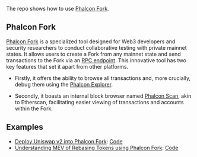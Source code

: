 The repo shows how to use [Phalcon Fork](https://phalcon.xyz/fork).

## Phalcon Fork

[Phalcon Fork](https://phalcon.xyz/fork) is a specialized tool designed for Web3 developers and security researchers to conduct collaborative testing with private mainnet states. It allows users to create a Fork from any mainnet state and send transactions to the Fork via an [RPC endpoint](https://docs.phalcon.xyz/phalcon-fork/user-manual/fork-rpc). This innovative tool has two key features that set it apart from other platforms.

* Firstly, it offers the ability to browse all transactions and, more crucially, debug them using the [Phalcon Explorer](https://docs.phalcon.xyz/phalcon-explorer). 

* Secondly, it boasts an internal block browser named [Phalcon Scan](https://docs.phalcon.xyz/phalcon-fork/user-manual/fork-panel#scan), akin to Etherscan, facilitating easier viewing of transactions and accounts within the Fork.

## Examples
* [Deploy Uniswap v2 into Phalcon Fork](https://docs.phalcon.xyz/phalcon-fork/tutorials/use-phalcon-fork-to-learn-uniswap-v2): [Code](https://github.com/blocksecteam/phalcon_fork_examples/tree/main/UniswapV2Deploy)
* [Understanding MEV of Rebasing Tokens using Phalcon Fork](https://docs.phalcon.xyz/phalcon-fork/tutorials/understanding-mev-of-rebasing-tokens-using-phalcon-fork): [Code](https://github.com/blocksecteam/phalcon_fork_examples/tree/main/lidoMEV)